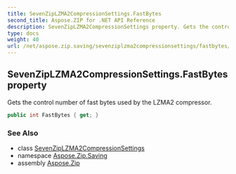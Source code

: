 ```yaml
---
title: SevenZipLZMA2CompressionSettings.FastBytes
second_title: Aspose.ZIP for .NET API Reference
description: SevenZipLZMA2CompressionSettings property. Gets the control number of fast bytes used by the LZMA2 compressor
type: docs
weight: 40
url: /net/aspose.zip.saving/sevenziplzma2compressionsettings/fastbytes/
---
```

## SevenZipLZMA2CompressionSettings.FastBytes property

Gets the control number of fast bytes used by the LZMA2 compressor.

```csharp
public int FastBytes { get; }
```

### See Also

* class [SevenZipLZMA2CompressionSettings](../)
* namespace [Aspose.Zip.Saving](../../sevenziplzma2compressionsettings/)
* assembly [Aspose.Zip](../../../)



